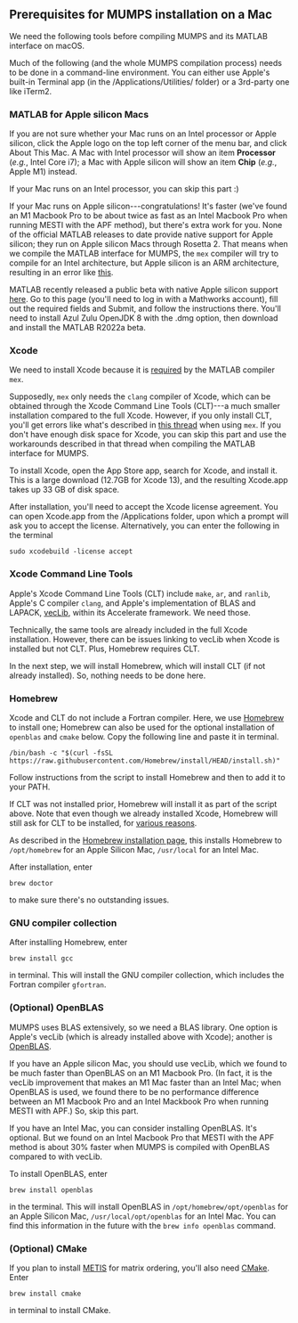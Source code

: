 ## Prerequisites for MUMPS installation on a Mac

We need the following tools before compiling MUMPS and its MATLAB interface on macOS.

Much of the following (and the whole MUMPS compilation process) needs to be done in a command-line environment. You can either use Apple's built-in Terminal app (in the /Applications/Utilities/ folder) or a 3rd-party one like iTerm2.

### MATLAB for Apple silicon Macs

If you are not sure whether your Mac runs on an Intel processor or Apple silicon, click the Apple logo on the top left corner of the menu bar, and click About This Mac. A Mac with Intel processor will show an item **Processor** (*e.g.*, Intel Core i7); a Mac with Apple silicon will show an item **Chip** (*e.g.*, Apple M1) instead.

If your Mac runs on an Intel processor, you can skip this part :)

If your Mac runs on Apple silicon---congratulations! It's faster (we've found an M1 Macbook Pro to be about twice as fast as an Intel Macbook Pro when running MESTI with the APF method), but there's extra work for you. None of the official MATLAB releases to date provide native support for Apple silicon; they run on Apple silicon Macs through Rosetta 2. That means when we compile the MATLAB interface for MUMPS, the <code>mex</code> compiler will try to compile for an Intel architecture, but Apple silicon is an ARM architecture, resulting in an error like [this](https://www.mathworks.com/matlabcentral/answers/1696860-use-gsl-compiled-on-apple-silicon-with-mex-function-on-matlab-2021b).

MATLAB recently released a public beta with native Apple silicon support [here](https://www.mathworks.com/support/apple-silicon-r2022a-beta.html). Go to this page (you'll need to log in with a Mathworks account), fill out the required fields and Submit, and follow the instructions there. You'll need to install Azul Zulu OpenJDK 8 with the .dmg option, then download and install the MATLAB R2022a beta.

### Xcode

We need to install Xcode because it is [required](https://www.mathworks.com/support/requirements/supported-compilers.html) by the MATLAB compiler <code>mex</code>. 

Supposedly, <code>mex</code> only needs the <code>clang</code> compiler of Xcode, which can be obtained through the Xcode Command Line Tools (CLT)---a much smaller installation compared to the full Xcode. However, if you only install CLT, you'll get errors like what's described in [this thread](https://www.mathworks.com/matlabcentral/answers/307362-mex-on-macosx-without-xcode) when using <code>mex</code>. If you don't have enough disk space for Xcode, you can skip this part and use the workarounds described in that thread when compiling the MATLAB interface for MUMPS.

To install Xcode, open the App Store app, search for Xcode, and install it. This is a large download (12.7GB for Xcode 13), and the resulting Xcode.app takes up 33 GB of disk space.

After installation, you'll need to accept the Xcode license agreement. You can open Xcode.app from the /Applications folder, upon which a prompt will ask you to accept the license. Alternatively, you can enter the following in the terminal
```
sudo xcodebuild -license accept
```

### Xcode Command Line Tools

Apple's Xcode Command Line Tools (CLT) include <code>make</code>, <code>ar</code>, and <code>ranlib</code>, Apple's C compiler <code>clang</code>, and Apple's implementation of BLAS and LAPACK, [vecLib](https://developer.apple.com/documentation/accelerate/veclib), within its Accelerate framework. We need those.

Technically, the same tools are already included in the full Xcode installation. However, there can be issues linking to vecLib when Xcode is installed but not CLT. Plus, Homebrew requires CLT.

In the next step, we will install Homebrew, which will install CLT (if not already installed). So, nothing needs to be done here.

### Homebrew

Xcode and CLT do not include a Fortran compiler. Here, we use [Homebrew](https://brew.sh/) to install one; Homebrew can also be used for the optional installation of <code>openblas</code> and <code>cmake</code> below. Copy the following line and paste it in terminal.
```
/bin/bash -c "$(curl -fsSL https://raw.githubusercontent.com/Homebrew/install/HEAD/install.sh)"
```
Follow instructions from the script to install Homebrew and then to add it to your PATH.

If CLT was not installed prior, Homebrew will install it as part of the script above. Note that even though we already installed Xcode, Homebrew will still ask for CLT to be installed, for [various reasons](https://github.com/Homebrew/brew/issues/10714#issuecomment-786663987).

As described in the [Homebrew installation page](https://docs.brew.sh/Installation), this installs Homebrew to <code>/opt/homebrew</code> for an Apple Silicon Mac, <code>/usr/local</code> for an Intel Mac.

After installation, enter
```
brew doctor
```
to make sure there's no outstanding issues.

### GNU compiler collection

After installing Homebrew, enter
```
brew install gcc
```
in terminal. This will install the GNU compiler collection, which includes the Fortran compiler <code>gfortran</code>.

### (Optional) OpenBLAS

MUMPS uses BLAS extensively, so we need a BLAS library. One option is Apple's vecLib (which is already installed above with Xcode); another is [OpenBLAS](https://www.openblas.net/).

If you have an Apple silicon Mac, you should use vecLib, which we found to be much faster than OpenBLAS on an M1 Macbook Pro. (In fact, it is the vecLib improvement that makes an M1 Mac faster than an Intel Mac; when OpenBLAS is used, we found there to be no performance difference between an M1 Macbook Pro and an Intel Mackbook Pro when running MESTI with APF.) So, skip this part.

If you have an Intel Mac, you can consider installing OpenBLAS. It's optional. But we found on an Intel Macbook Pro that MESTI with the APF method is about 30% faster when MUMPS is compiled with OpenBLAS compared to with vecLib.

To install OpenBLAS, enter
```
brew install openblas
```
in the terminal. This will install OpenBLAS in <code>/opt/homebrew/opt/openblas</code> for an Apple Silicon Mac, <code>/usr/local/opt/openblas</code> for an Intel Mac. You can find this information in the future with the <code>brew info openblas</code> command.

### (Optional) CMake

If you plan to install [METIS](http://glaros.dtc.umn.edu/gkhome/metis/metis/overview) for matrix ordering, you'll also need [CMake](https://cmake.org/). Enter
```
brew install cmake
```
in terminal to install CMake.